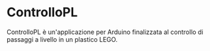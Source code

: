 # ControlloPL

ControlloPL è un'applicazione per Arduino finalizzata al controllo di passaggi a livello in un plastico LEGO.
